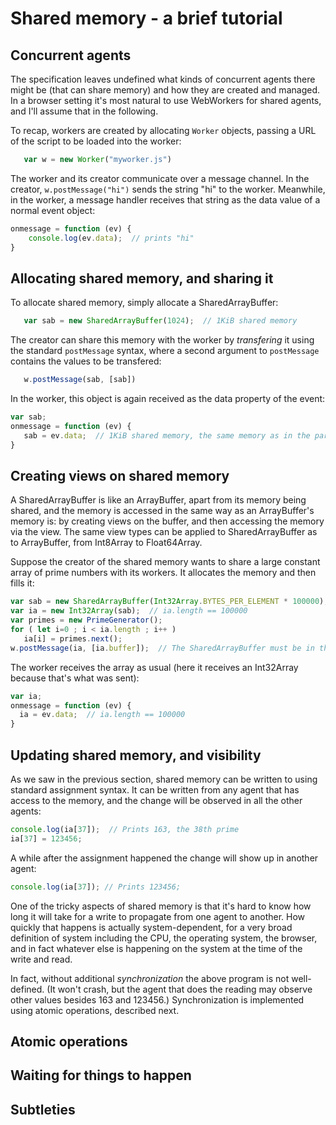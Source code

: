 # Shared memory - a brief tutorial

## Concurrent agents

The specification leaves undefined what kinds of concurrent agents there might be (that can share memory) and how they are created and managed.  In a browser setting it's most natural to use WebWorkers for shared agents, and I'll assume that in the following.

To recap, workers are created by allocating ```Worker``` objects, passing a URL of the script to be loaded into the worker:
```js
   var w = new Worker("myworker.js")
```
The worker and its creator communicate over a message channel.  In the creator, ```w.postMessage("hi")``` sends the string "hi" to the worker.  Meanwhile, in the worker, a message handler receives that string as the data value of a normal event object:
```js
onmessage = function (ev) {
    console.log(ev.data);  // prints "hi"
}
```

## Allocating shared memory, and sharing it

To allocate shared memory, simply allocate a SharedArrayBuffer:

```js
   var sab = new SharedArrayBuffer(1024);  // 1KiB shared memory
```

The creator can share this memory with the worker by *transfering* it using the standard ```postMessage``` syntax, where a second argument to ```postMessage``` contains the values to be transfered:
```js
   w.postMessage(sab, [sab])
```
In the worker, this object is again received as the data property of the event:
```js
var sab;
onmessage = function (ev) {
   sab = ev.data;  // 1KiB shared memory, the same memory as in the parent
}
```

## Creating views on shared memory

A SharedArrayBuffer is like an ArrayBuffer, apart from its memory being shared, and the memory is accessed in the same way as an ArrayBuffer's memory is: by creating views on the buffer, and then accessing the memory via the view.  The same view types can be applied to SharedArrayBuffer as to ArrayBuffer, from Int8Array to Float64Array.

Suppose the creator of the shared memory wants to share a large constant array of prime numbers with its workers.  It allocates the memory and then fills it:

```js
var sab = new SharedArrayBuffer(Int32Array.BYTES_PER_ELEMENT * 100000); // 100000 primes
var ia = new Int32Array(sab);  // ia.length == 100000
var primes = new PrimeGenerator();
for ( let i=0 ; i < ia.length ; i++ )
   ia[i] = primes.next();
w.postMessage(ia, [ia.buffer]);  // The SharedArrayBuffer must be in the transfer list, not the Int32Array
```

The worker receives the array as usual (here it receives an Int32Array because that's what was sent):

```js
var ia;
onmessage = function (ev) {
  ia = ev.data;  // ia.length == 100000
}
```

## Updating shared memory, and visibility

As we saw in the previous section, shared memory can be written to using standard assignment syntax.  It can be written from any agent that has access to the memory, and the change will be observed in all the other agents:

```js
console.log(ia[37]);  // Prints 163, the 38th prime
ia[37] = 123456;
```

A while after the assignment happened the change will show up in another agent:

```js
console.log(ia[37]); // Prints 123456;
```

One of the tricky aspects of shared memory is that it's hard to know how long it will take for a write to propagate from one agent to another.  How quickly that happens is actually system-dependent, for a very broad definition of system including the CPU, the operating system, the browser, and in fact whatever else is happening on the system at the time of the write and read.

In fact, without additional *synchronization* the above program is not well-defined.  (It won't crash, but the agent that does the reading may observe other values besides 163 and 123456.)  Synchronization is implemented using atomic operations, described next.

## Atomic operations

## Waiting for things to happen

## Subtleties
